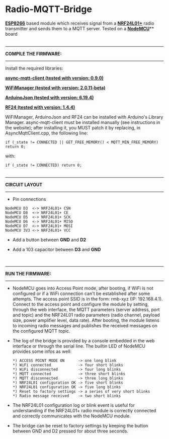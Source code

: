 # Radio-MQTT-Bridge

**[ESP8266](https://en.wikipedia.org/wiki/ESP8266)** based module which receives signal from a **[NRF24L01+](https://www.sparkfun.com/datasheets/Components/SMD/nRF24L01Pluss_Preliminary_Product_Specification_v1_0.pdf)** radio transmitter and sends them to a MQTT server.
Tested on a **[NodeMCU](https://en.wikipedia.org/wiki/NodeMCU)**** board
<br>
<br>
****************************
**COMPILE THE FIRMWARE:**
****************************

Install the required libraries:

**[async-mqtt-client (tested with version: 0.9.0)](https://github.com/marvinroger/async-mqtt-client)**

**[WiFiManager (tested with version: 2.0.11-beta)](https://github.com/tzapu/WiFiManager)**

**[ArduinoJson (tested with version: 6.19.4)](https://arduinojson.org/)**

**[RF24 (tested with version: 1.4.4)](https://nrf24.github.io/RF24/)**

WiFiManager, ArduinoJson and RF24 can be installed with Arduino's Library Manager.
async-mqtt-client must be installed manually (see instructions in the website); after installing it, you MUST patch it by replacing, in AsyncMqttClient.cpp, the following line:

``` if (_state != CONNECTED || GET_FREE_MEMORY() < MQTT_MIN_FREE_MEMORY) return 0; ```

with:

``` if (_state != CONNECTED) return 0; ```
<br>
<br>
****************************
**CIRCUIT LAYOUT**
****************************

  * Pin connections
  ```
  NodeMCU D3  <-> NRF24L01+ CSN 
  NodeMCU D8  <-> NRF24L01+ CE
  NodeMCU D5  <-> NRF24L01+ SCK
  NodeMCU D6  <-> NRF24L01+ MISO
  NodeMCU D7  <-> NRF24L01+ MOSI
  NodeMCU 3V3 <-> NRF24L01+ VCC
  ```
  * Add a button between **GND** and **D2**

  * Add a 103 capacitor between **D3** and **GND**
<br>

****************************
**RUN THE FIRMWARE:**
****************************

  * NodeMCU goes into Access Point mode, after booting, if WiFi is not configured or if a WiFi connection can't be established after some attempts. The access point SSID is in the form: rmb-xyz (IP: 192.168.4.1).
Connect to the access point and configure the module by setting, through the web interface, the MQTT parameters (server address, port and topic) and the NRF24L01 radio parameters (radio channel, payload size, power amplifier level, data rate). After booting, the module listens to incoming radio messages and publishes the received messages on the configured MQTT topic.

  * The log of the bridge is provided by a console embedded in the web interface or through the serial line.
The builtin LED of NodeMCU provides some infos as well:
    ```
    *) ACCESS POINT MODE ON      -> one long blink
    *) WiFi connected            -> four short blinks
    *) WiFi disconnected         -> four long blinks
    *) MQTT connected            -> three short blinks
    *) MQTT disconnected         -> three long blinks
    *) NRF24L01 configuration OK -> five short blinks
    *) NRF24L01 configuration OK -> five long blinks
    *) Reset to factory settings -> a series of very short blinks
    *) Radio message received    -> two short blinks
    ```
  * The NRF24L01 configuration log or blink event is useful for understanding if the NRF24L01+ radio module is correctly connected and correctly communicates with the NodeMCU module.

  * The bridge can be reset to factory settings by keeping the button between GND and D2 pressed for about three seconds.
